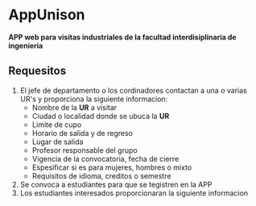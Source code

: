 # AppUnison
**APP web para visitas industriales de la facultad interdisiplinaria de ingenieria**

## Requesitos
1. El jefe de departamento o los cordinadores contactan a una o varias UR's y proporciona la siguiente informacion:
   - Nombre de la **UR** a visitar
   - Ciudad o localidad donde se ubuca la **UR**
   - Limite de cupo
   - Horario de salida y de regreso
   - Lugar de salida
   - Profesor responsable del grupo
   - Vigencia de la convocatoria, fecha de cierre
   - Espesificar si es para mujeres, hombres o mixto
   - Requisitos de idioma, creditos o semestre
2. Se convoca a estudiantes para que se tegistren en la APP
3. Los estudiantes interesados proporcionaran la siguiente informacion
